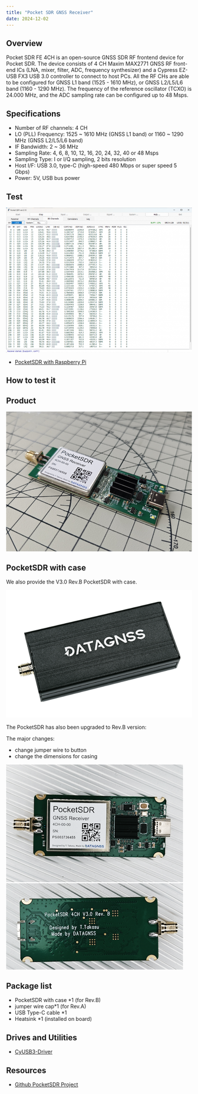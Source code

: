 ```yaml
---
title: "Pocket SDR GNSS Receiver"
date: 2024-12-02
---
```


## Overview

Pocket SDR FE 4CH is an open-source GNSS SDR RF frontend device for Pocket SDR.
The device consists of 4 CH Maxim MAX2771 GNSS RF front-end ICs (LNA, mixer, filter, ADC, frequency synthesizer) and a Cypress EZ-USB FX3 USB 3.0 controller to connect to host PCs.
All the RF CHs are able to be configured for GNSS L1 band (1525 - 1610 MHz), or GNSS L2/L5/L6 band (1160 - 1290 MHz).
The frequency of the reference oscillator (TCXO) is 24.000 MHz, and the ADC sampling rate can be configured up to 48 Msps.

## Specifications

- Number of RF channels: 4 CH
- LO (PLL) Frequency: 1525 ~ 1610 MHz (GNSS L1 band) or 1160 ~ 1290 MHz (GNSS L2/L5/L6 band)
- IF Bandwidth: 2 ~ 36 MHz
- Sampling Rate: 4, 6, 8, 10, 12, 16, 20, 24, 32, 40 or 48 Msps
- Sampling Type: I or I/Q sampling, 2 bits resolution
- Host I/F: USB 3.0, type-C (high-speed 480 Mbps or super speed 5 Gbps)
- Power: 5V, USB bus power

## Test

![PocketSDR test](../images/gnss/pocketsdr/Pocketsdr-test-01.png)

- [PocketSDR with Raspberry Pi](../gnss/pocketsdr_with_raspberrypi)

## How to test it

## Product

![PocketSDR](../images/gnss/pocketsdr/Pocketsdr-main-02.png)

## PocketSDR with case

We also provide the V3.0 Rev.B PocketSDR with case.

![PocketSDR with case](../images/gnss/pocketsdr/PocketSDR-with-case-600x.png)

The PocketSDR has also been upgraded to Rev.B version:

The major changes:

- change jumper wire to button
- change the dimensions for casing

![PocketSDR Rev.B](../images/gnss/pocketsdr/pocketsdr-board-v30-rev-b.png)
![PocketSDR Rev.B](../images/gnss/pocketsdr/pocketsdr-board-v30-rev-b-01.png)

## Package list

- PocketSDR with case *1 (for Rev.B)
- jumper wire cap*1 (for Rev.A)
- USB Type-C cable *1
- Heatsink *1 (installed on board)

## Drives and Utilities

- [CyUSB3-Driver](../assets/driver/CyUSB3-Driver.zip)

## Resources

- [Github PocketSDR Project](https://github.com/tomojitakasu/PocketSDR)
